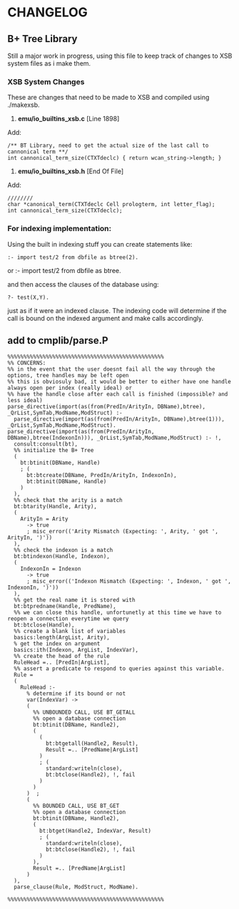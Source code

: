 CHANGELOG
=========

## B+ Tree Library

Still a major work in progress, using this file to keep track of changes to XSB system files as i make them.

### XSB System Changes

These are changes that need to be made to XSB and compiled using ./makexsb.

1. __emu/io_builtins_xsb.c__ \[Line 1898\]

Add:

    /** BT Library, need to get the actual size of the last call to cannonical term **/
    int cannonical_term_size(CTXTdeclc) { return wcan_string->length; }

1. __emu/io_builtins_xsb.h__ \[End Of File\]

Add:

    ////////
    char *canonical_term(CTXTdeclc Cell prologterm, int letter_flag);
    int cannonical_term_size(CTXTdeclc);


### For indexing implementation:
Using the built in indexing stuff you can create statements like:

    :- import test/2 from dbfile as btree(2).
or 
    :- import test/2 from dbfile as btree.

and then access the clauses of the database using:

    ?- test(X,Y).

just as if it were an indexed clause. The indexing code will determine if the call is bound on the
indexed argument and make calls accordingly.

## add to cmplib/parse.P
    %%%%%%%%%%%%%%%%%%%%%%%%%%%%%%%%%%%%%%%%%%%%%%%%%
    %% CONCERNS:
    %% in the event that the user doesnt fail all the way through the options, tree handles may be left open
    %% this is obviosuly bad, it would be better to either have one handle always open per index (really ideal) or
    %% have the handle close after each call is finished (impossible? and less ideal)
    parse_directive(import(as(from(PredIn/ArityIn, DBName),btree), _QrList,SymTab,ModName,ModStruct) :-
      parse_directive(import(as(from(PredIn/ArityIn, DBName),btree(1))), _QrList,SymTab,ModName,ModStruct). 
    parse_directive(import(as(from(PredIn/ArityIn, DBName),btree(IndexonIn))), _QrList,SymTab,ModName,ModStruct) :- !,
      consult:consult(bt),
      %% initialize the B+ Tree
      (
        bt:btinit(DBName, Handle) 
        ; (
          bt:btcreate(DBName, PredIn/ArityIn, IndexonIn),
          bt:btinit(DBName, Handle)
        )
      ),
      %% check that the arity is a match
      bt:btarity(Handle, Arity),
      (
        ArityIn = Arity 
          -> true 
          ; misc_error(('Arity Mismatch (Expecting: ', Arity, ' got ', ArityIn, ')'))
      ),
      %% check the indexon is a match
      bt:btindexon(Handle, Indexon),
      (
        IndexonIn = Indexon
          -> true 
          ; misc_error(('Indexon Mismatch (Expecting: ', Indexon, ' got ', IndexonIn, ')'))
      ),
      %% get the real name it is stored with
      bt:btpredname(Handle, PredName),
      %% we can close this handle, unfortunetly at this time we have to reopen a connection everytime we query
      bt:btclose(Handle),
      %% create a blank list of variables
      basics:length(ArgList, Arity),
      % get the index on argument
      basics:ith(Indexon, ArgList, IndexVar),
      %% create the head of the rule
      RuleHead =.. [PredIn|ArgList],
      %% assert a predicate to respond to queries against this variable.
      Rule = 
      (
        RuleHead :- 
          % determine if its bound or not
          var(IndexVar) ->
          (
            %% UNBOUNDED CALL, USE BT_GETALL
            %% open a database connection
            bt:btinit(DBName, Handle2),
            (
              (
                bt:btgetall(Handle2, Result),
                Result =.. [PredName|ArgList]
              )
              ; (
                standard:writeln(close),
                bt:btclose(Handle2), !, fail
              )
            )
          )  ;
          (
            %% BOUNDED CALL, USE BT_GET
            %% open a database connection
            bt:btinit(DBName, Handle2),
            (
              bt:btget(Handle2, IndexVar, Result) 
              ; (
                standard:writeln(close),
                bt:btclose(Handle2), !, fail
              )
            ),
            Result =.. [PredName|ArgList]
          )
      ),
      parse_clause(Rule, ModStruct, ModName).
    
    %%%%%%%%%%%%%%%%%%%%%%%%%%%%%%%%%%%%%%%%%%%%%%%%%